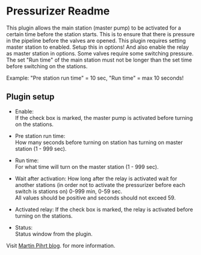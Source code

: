 Pressurizer Readme
====

This plugin allows the main station (master pump) to be activated for a certain time before the station starts. 
This is to ensure that there is pressure in the pipeline before the valves are opened. 
This plugin requires setting master station to enabled. Setup this in options! And also enable the relay as master station in options.
Some valves require some switching pressure. The set "Run time" of the main station must not be longer than the set time before switching on the stations.


  Example: "Pre station run time" = 10 sec, "Run time" = max 10 seconds!  

Plugin setup
-----------

* Enable:  
  If the check box is marked, the master pump is activated before turning on the stations.

* Pre station run time:  
  How many seconds before turning on station has turning on master station (1 - 999 sec).

* Run time:  
  For what time will turn on the master station (1 - 999 sec). 

* Wait after activation:
  How long after the relay is activated wait for another stations (in order not to activate the pressurizer before each switch is stations on) 0-999 min, 0-59 sec.  
  All values should be positive and seconds should not exceed 59.

* Activated relay:
  If the check box is marked, the relay is activated before turning on the stations.
  
* Status:  
  Status window from the plugin.

Visit [Martin Pihrt blog](https://pihrt.com). for more information.  
